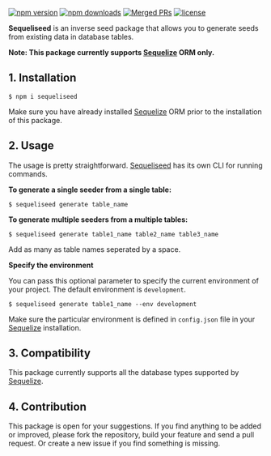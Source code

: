 [![npm version](https://badgen.net/npm/v/sequeliseed)](https://www.npmjs.com/package/sequeliseed)
[![npm downloads](https://badgen.net/npm/dm/sequeliseed)](https://www.npmjs.com/package/sequeliseed)
[![Merged PRs](https://badgen.net/github/merged-prs/tharindulucky/sequeliseed)](https://github.com/tharindulucky/sequeliseed)
[![license](https://badgen.net/github/license/tharindulucky/sequeliseed)](https://badgen.net/github/license/tharindulucky/sequeliseed)

**Sequeliseed** is an inverse seed package that allows you to generate seeds from existing data in database tables.

**Note: This package currently supports [Sequelize](https://github.com/sequelize/sequelize/) ORM only.**

## 1. Installation

```
$ npm i sequeliseed
```

Make sure you have already installed [Sequelize](https://github.com/sequelize/sequelize/) ORM prior to the installation of this package.

## 2. Usage

The usage is pretty straightforward. [Sequeliseed](https://www.npmjs.com/package/sequeliseed) has its own CLI for running commands.

**To generate a single seeder from a single table:**

```
$ sequeliseed generate table_name
```

**To generate multiple seeders from a multiple tables:**

```
$ sequeliseed generate table1_name table2_name table3_name
```

Add as many as table names seperated by a space.

**Specify the environment**

You can pass this optional parameter to specify the current environment of your project. The default environment is `development`.

```
$ sequeliseed generate table1_name --env development
```

Make sure the particular environment is defined in `config.json` file in your [Sequelize](https://github.com/sequelize/sequelize/) installation.

## 3. Compatibility

This package currently supports all the database types supported by [Sequelize](https://github.com/sequelize/sequelize/).

## 4. Contribution

This package is open for your suggestions. If you find anything to be added or improved, please fork the repository, build your feature and send a pull request. Or create a new issue if you find something is missing.
